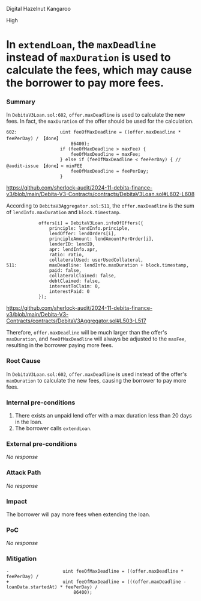 Digital Hazelnut Kangaroo

High

# In `extendLoan`, the `maxDeadline` instead of `maxDuration` is used to calculate the fees, which may cause the borrower to pay more fees.

### Summary

In `DebitaV3Loan.sol:602`, `offer.maxDeadline` is used to calculate the new fees. In fact, the `maxDuration` of the offer should be used for the calculation.
```solidity
602:                uint feeOfMaxDeadline = ((offer.maxDeadline * feePerDay) / 【done】
                        86400);
                    if (feeOfMaxDeadline > maxFee) {
                        feeOfMaxDeadline = maxFee;
                    } else if (feeOfMaxDeadline < feePerDay) { // @audit-issue 【done】< minFEE
                        feeOfMaxDeadline = feePerDay;
                    }
```
https://github.com/sherlock-audit/2024-11-debita-finance-v3/blob/main/Debita-V3-Contracts/contracts/DebitaV3Loan.sol#L602-L608

According to `DebitaV3Aggregator.sol:511`, the `offer.maxDeadline` is the sum of `lendInfo.maxDuration` and `block.timestamp`.

```solidity
            offers[i] = DebitaV3Loan.infoOfOffers({
                principle: lendInfo.principle,
                lendOffer: lendOrders[i],
                principleAmount: lendAmountPerOrder[i],
                lenderID: lendID,
                apr: lendInfo.apr,
                ratio: ratio,
                collateralUsed: userUsedCollateral,
511:            maxDeadline: lendInfo.maxDuration + block.timestamp,
                paid: false,
                collateralClaimed: false,
                debtClaimed: false,
                interestToClaim: 0,
                interestPaid: 0
            });
```
https://github.com/sherlock-audit/2024-11-debita-finance-v3/blob/main/Debita-V3-Contracts/contracts/DebitaV3Aggregator.sol#L503-L517

Therefore, `offer.maxDeadline` will be much larger than the offer's `maxDuration`, and `feeOfMaxDeadline` will always be adjusted to the `maxFee`, resulting in the borrower paying more fees.

### Root Cause

In `DebitaV3Loan.sol:602`, `offer.maxDeadline` is used instead of the offer's `maxDuration` to calculate the new fees, causing the borrower to pay more fees.


### Internal pre-conditions

1. There exists an unpaid lend offer with a max duration less than 20 days in the loan.
2. The borrower calls `extendLoan`.

### External pre-conditions

_No response_

### Attack Path

_No response_

### Impact

The borrower will pay more fees when extending the loan.

### PoC

_No response_

### Mitigation

```solidity
-                    uint feeOfMaxDeadline = ((offer.maxDeadline * feePerDay) /
+                    uint feeOfMaxDeadline = (((offer.maxDeadline - loanData.startedAt) * feePerDay) /
                         86400);
```
